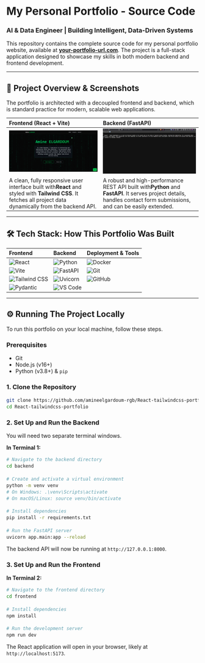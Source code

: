 # My Personal Portfolio - Source Code

### AI & Data Engineer | Building Intelligent, Data-Driven Systems

This repository contains the complete source code for my personal portfolio website, available at **[your-portfolio-url.com](https://your-portfolio-url.com)**. The project is a full-stack application designed to showcase my skills in both modern backend and frontend development.

---

## 🚀 Project Overview & Screenshots

The portfolio is architected with a decoupled frontend and backend, which is standard practice for modern, scalable web applications.

| Frontend (React + Vite)                                                                                                                                                  | Backend (FastAPI)                                                                                                                                                                 |
| :----------------------------------------------------------------------------------------------------------------------------------------------------------------------- | :-------------------------------------------------------------------------------------------------------------------------------------------------------------------------------- |
| ![Frontend Screenshot](./frontend.png)                                                                | ![Backend API Screenshot](./backend.png)                                                                   |
| A clean, fully responsive user interface built with**React** and styled with **Tailwind CSS**. It fetches all project data dynamically from the backend API. | A robust and high-performance REST API built with**Python** and **FastAPI**. It serves project details, handles contact form submissions, and can be easily extended. |

---

## 🛠️ Tech Stack: How This Portfolio Was Built

| Frontend                                                                                                               | Backend                                                                                                   | Deployment & Tools                                                                                                |
| :--------------------------------------------------------------------------------------------------------------------- | :-------------------------------------------------------------------------------------------------------- | :---------------------------------------------------------------------------------------------------------------- |
| ![React](https://img.shields.io/badge/React-61DAFB?style=for-the-badge&logo=react&logoColor=black)                       | ![Python](https://img.shields.io/badge/Python-3776AB?style=for-the-badge&logo=python&logoColor=white)       | ![Docker](https://img.shields.io/badge/Docker-2496ED?style=for-the-badge&logo=docker&logoColor=white)               |
| ![Vite](https://img.shields.io/badge/Vite-646CFF?style=for-the-badge&logo=vite&logoColor=white)                          | ![FastAPI](https://img.shields.io/badge/FastAPI-009688?style=for-the-badge&logo=fastapi&logoColor=white)    | ![Git](https://img.shields.io/badge/GIT-E44C30?style=for-the-badge&logo=git&logoColor=white)                        |
| ![Tailwind CSS](https://img.shields.io/badge/Tailwind%20CSS-06B6D4?style=for-the-badge&logo=tailwindcss&logoColor=white) | ![Uvicorn](https://img.shields.io/badge/Uvicorn-27A499?style=for-the-badge&logo=uvicorn&logoColor=white)    | ![GitHub](https://img.shields.io/badge/GitHub-181717?style=for-the-badge&logo=github&logoColor=white)               |
 | ![Pydantic](https://img.shields.io/badge/Pydantic-E92063?style=for-the-badge&logo=pydantic&logoColor=white) | ![VS Code](https://img.shields.io/badge/VS%20Code-007ACC?style=for-the-badge&logo=visualstudiocode&logoColor=white) |

---

## ⚙️ Running The Project Locally

To run this portfolio on your local machine, follow these steps.

### Prerequisites

- Git
- Node.js (v16+)
- Python (v3.8+) & `pip`

### 1. Clone the Repository

```bash
git clone https://github.com/amineelgardoum-rgb/React-tailwindcss-portfolio.git
cd React-tailwindcss-portfolio
```

### 2. Set Up and Run the Backend

You will need two separate terminal windows.

**In Terminal 1:**

```bash
# Navigate to the backend directory
cd backend

# Create and activate a virtual environment
python -m venv venv
# On Windows: .\venv\Scripts\activate
# On macOS/Linux: source venv/bin/activate

# Install dependencies
pip install -r requirements.txt

# Run the FastAPI server
uvicorn app.main:app --reload
```

The backend API will now be running at `http://127.0.0.1:8000`.

### 3. Set Up and Run the Frontend

**In Terminal 2:**

```bash
# Navigate to the frontend directory
cd frontend

# Install dependencies
npm install

# Run the development server
npm run dev
```

The React application will open in your browser, likely at `http://localhost:5173`.
